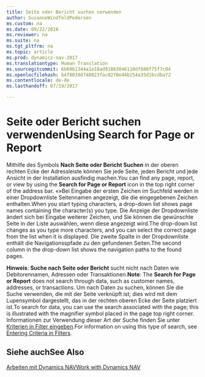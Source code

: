 ```yaml
---
title: Seite oder Bericht suchen verwenden
author: SusanneWindfeldPedersen
ms.custom: na
ms.date: 09/22/2016
ms.reviewer: na
ms.suite: na
ms.tgt_pltfrm: na
ms.topic: article
ms.prod: dynamics-nav-2017
ms.translationtype: Human Translation
ms.sourcegitcommit: 6b60b1344a1e18ad91863046110df880f75f7c04
ms.openlocfilehash: b4f0039d740823fac0270e44b254a35d1bcdba72
ms.contentlocale: de-de
ms.lasthandoff: 07/19/2017

---
```


# <a name="using-search-for-page-or-report"></a><span data-ttu-id="ce246-102">Seite oder Bericht suchen verwenden</span><span class="sxs-lookup"><span data-stu-id="ce246-102">Using Search for Page or Report</span></span>
<span data-ttu-id="ce246-103">Mithilfe des Symbols **Nach Seite oder Bericht Suchen** in der oberen rechten Ecke der Adressleiste können Sie jede Seite, jeden Bericht und jede Ansicht in der Installation ausfindig machen.</span><span class="sxs-lookup"><span data-stu-id="ce246-103">You can find any page, report, or view by using the **Search for Page or Report** icon in the top right corner of the address bar.</span></span>
<span data-ttu-id="ce246-104">«»Bei Eingabe der ersten Zeichen im Suchfeld werden in einer Dropdownliste Seitennamen angezeigt, die die eingegebenen Zeichen enthalten.</span><span class="sxs-lookup"><span data-stu-id="ce246-104">When you start typing characters, a drop-down list shows page names containing the character(s) you type.</span></span> <span data-ttu-id="ce246-105">Die Anzeige der Dropdownliste ändert sich bei Eingabe weiterer Zeichen, und Sie können die gewünschte Seite in der Liste auswählen, wenn diese angezeigt wird.</span><span class="sxs-lookup"><span data-stu-id="ce246-105">The drop-down list changes as you type more characters, and you can select the correct page from the list when it is displayed.</span></span> <span data-ttu-id="ce246-106">Die zweite Spalte in der Dropdownliste enthält die Navigationsspfade zu den gefundenen Seiten.</span><span class="sxs-lookup"><span data-stu-id="ce246-106">The second column in the drop-down list shows the navigation paths to the found pages.</span></span>

<span data-ttu-id="ce246-107">**Hinweis**: **Suche nach Seite oder Bericht** sucht nicht nach Daten wie Debitorennamen, Adressen oder Transaktionen.</span><span class="sxs-lookup"><span data-stu-id="ce246-107">**Note**: The **Search for Page or Report** does not search through data, such as customer names, addresses, or transactions.</span></span> <span data-ttu-id="ce246-108">Um nach Daten zu suchen, können Sie die Suche verwenden, die mit der Seite verknüpft ist; dies wird mit dem Lupensymbol dargestellt, das in der rechten oberen Ecke der Seite platziert ist.</span><span class="sxs-lookup"><span data-stu-id="ce246-108">To search for data, you can use the search associated with the page; this is illustrated with the magnifier symbol placed in the page top right corner.</span></span> <span data-ttu-id="ce246-109">Informationen zur Verwendung dieser Art der Suche finden Sie unter [Kriterien in Filter eingeben](ui-enter-criteria-filters.md).</span><span class="sxs-lookup"><span data-stu-id="ce246-109">For information on using this type of search, see [Entering Criteria in Filters](ui-enter-criteria-filters.md).</span></span>

## <a name="see-also"></a><span data-ttu-id="ce246-110">Siehe auch</span><span class="sxs-lookup"><span data-stu-id="ce246-110">See Also</span></span>
[<span data-ttu-id="ce246-111">Arbeiten mit Dynamics NAV</span><span class="sxs-lookup"><span data-stu-id="ce246-111">Work with Dynamics NAV</span></span>](ui-work-product.md)

